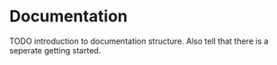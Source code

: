 # Documentation

TODO introduction to documentation structure.
Also tell that there is a seperate getting started.

